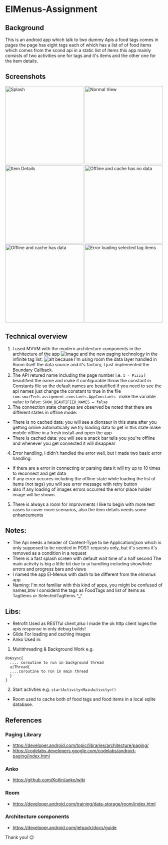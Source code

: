 # ElMenus-Assignment

## Background
This is an android app which talk to two dummy Apis a food tags comes in pages the page has eight tags each of which has a list of of food items which comes from the scond api in a static list of items this app mainly consists of two activities one for tags and it's items and the other one for the item details.

## Screenshots
<img  src="https://user-images.githubusercontent.com/5509571/62429178-7e1f1400-b70b-11e9-9c05-b6b9da92c8be.png" alt="Splash" width="250"/> <img  src="https://user-images.githubusercontent.com/5509571/62429179-8414f500-b70b-11e9-9a4a-8a3b2a0638d9.png" alt="Normal View" width="250"/> <img src="https://user-images.githubusercontent.com/5509571/62429180-89723f80-b70b-11e9-8c0a-054df16a43f9.png" alt="Item Details" width="250"/> 
<img src="https://user-images.githubusercontent.com/5509571/62429184-9abb4c00-b70b-11e9-9df2-0729aacce189.png" alt="Offline and cache has no data" width="250"/> <img src="https://user-images.githubusercontent.com/5509571/62429186-9db63c80-b70b-11e9-9021-cfb7ab48aec0.png" alt="Offline and cache has data" width="250"/>
<img src="https://user-images.githubusercontent.com/5509571/62429608-f2a88180-b710-11e9-9bd1-9da763d4ef0c.png" alt="Error loading selected tag items" width="250"/>


## Technical overview
 1. I used MVVM with the modern architecture components in the architecture of the app 
 ![image](https://user-images.githubusercontent.com/5509571/62429675-c6413500-b711-11e9-8bb2-40828606f41d.png)
 and the new paging technology in the infinite tag list:
 ![alt](https://codelabs.developers.google.com/codelabs/android-paging/img/a4f392ad4ae49042.gif)
 because I'm using room the data layer handled in Room itself the data source and it's factory, I just implemented the Boundary Callback.
 2. The API retured name including the page number i.e. ```1 - Pizza``` I beautified the name and make it configurable throw the constant in Constants file so the default names are beautified if you need to see the api names just change the constant to true 
 in the file ```com.smarTech.assignment.constants.AppConstants ```
 make the variable value to false:
 ``` SHOW_BEAUTIFIED_NAMES = false ``` 
 3. The connection state changes are observed be noted that there are different states in offline mode:
  * There is no cached data: you will see a dionsaur in this state after you getting online automatically we try loading data 
  to get in this state make mobile offline in a fresh install and open the app
  * There is cached data: you will see a snack bar tells you you're offline and whenever  you get connected it will disappear 
  
  4. Error handling, I didn't handled the error well, but I made two basic error handling:
   * If there are a error in connecting or parsing data it will try up to 10 times to reconnect and get data 
   * If any error occures including the offline state while loading the list of items (not tags) you will see error message with retry button
   * also if any loading of images errors occurred the error place holder image will be shown.
   5. There is always a room for improvments I like to begin with more test cases to cover more scenarios, also the item details needs some enhancements  
   
## Notes: 
   * The Api needs a header of Content-Type to be Application/json which is only supposed to be needed in POST requests only, but it's seems it's removed as a condition in a request  
   * There is a fast splash screen with default wait time of a half second
   The main activity is big a little bit due to ui handling including show/hide  errors and progress bars and views
   * I named the app El-Menus with dash to be different from the *elmenus* app
   * Naming: I'm not familiar with this kind of apps, you might be confused of names,btw I considerd the tags as FoodTags and list of items as TagItems or SelectedTagItems  ^_^ 
 
## Libs:
* Retrofit
Used as RESTful client,also I made the ok http client loges the apis response in only debug builds!
* Glide
For loading and caching images
* Anko
Used in:

1. Multithreading & Background Work e.g.
```
doAsync{
  .... coroutine to run in background thread
  uiThread{
  ....coroutine to run in main thread
  }
}
````

2. Start activties e.g.
```startActivity<MainActivity>()```
* Room
used to cache both of food tags and food items in a local sqlite database.


## References 
### Paging Library
* https://developer.android.com/topic/libraries/architecture/paging/
* https://codelabs.developers.google.com/codelabs/android-paging/index.html

### Anko 
* https://github.com/Kotlin/anko/wiki

### Room
* https://developer.android.com/training/data-storage/room/index.html

### Architecture components
* https://developer.android.com/jetpack/docs/guide


Thank you! :wink:
